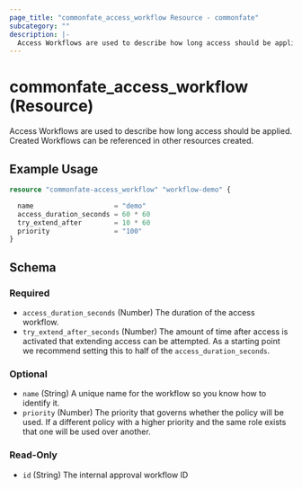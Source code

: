 ```yaml
---
page_title: "commonfate_access_workflow Resource - commonfate"
subcategory: ""
description: |-
  Access Workflows are used to describe how long access should be applied. Created Workflows can be referenced in other resources created.
---
```


# commonfate_access_workflow (Resource)

Access Workflows are used to describe how long access should be applied. Created Workflows can be referenced in other resources created.



## Example Usage

```terraform
resource "commonfate-access_workflow" "workflow-demo" {

  name                    = "demo"
  access_duration_seconds = 60 * 60
  try_extend_after        = 10 * 60
  priority                = "100"
}
```


<!-- schema generated by tfplugindocs -->
## Schema

### Required

- `access_duration_seconds` (Number) The duration of the access workflow.
- `try_extend_after_seconds` (Number) The amount of time after access is activated that extending access can be attempted. As a starting point we recommend setting this to half of the `access_duration_seconds`.

### Optional

- `name` (String) A unique name for the workflow so you know how to identify it.
- `priority` (Number) The priority that governs whether the policy will be used. If a different policy with a higher priority and the same role exists that one will be used over another.

### Read-Only

- `id` (String) The internal approval workflow ID

